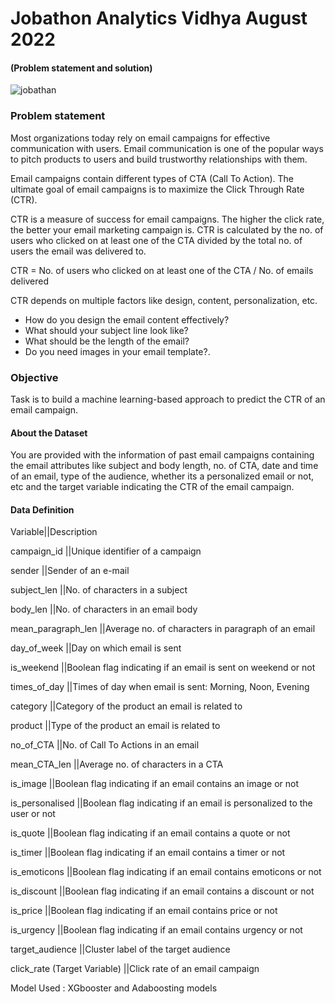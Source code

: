 # Jobathon Analytics Vidhya August 2022 
#### (Problem statement and solution)
![jobathan](https://user-images.githubusercontent.com/97030219/184666669-0fd56ab7-ee40-41f4-a18c-53b3d1039ae4.JPG)

### Problem statement
Most organizations today rely on email campaigns for effective communication with users. Email communication is one of the popular ways to pitch products to users and build trustworthy relationships with them.


Email campaigns contain different types of CTA (Call To Action). The ultimate goal of email campaigns is to maximize the Click Through Rate (CTR).


CTR is a measure of success for email campaigns. The higher the click rate, the better your email marketing campaign is. CTR is calculated by the no. of users who clicked on at least one of the CTA divided by the total no. of users the email was delivered to.


CTR =   No. of users who clicked on at least one of the CTA / No. of emails delivered


CTR depends on multiple factors like design, content, personalization, etc. 


* How do you design the email content effectively?
* What should your subject line look like?
* What should be the length of the email?
* Do you need images in your email template?.


### Objective
Task is to build a machine learning-based approach to predict the CTR of an email campaign.


#### About the Dataset
You are provided with the information of past email campaigns containing the email attributes like subject and body length, no. of CTA, date and time of an email, type of the audience, whether its a personalized email or not, etc and the target variable indicating the CTR of the email campaign.

#### Data Definition
Variable||Description

campaign_id ||Unique identifier of a campaign

sender ||Sender of an e-mail

subject_len ||No. of characters in a subject

body_len ||No. of characters in an email body

mean_paragraph_len ||Average no. of characters in paragraph of an email

day_of_week ||Day on which email is sent

is_weekend ||Boolean flag indicating if an email is sent on weekend or not

times_of_day  ||Times of day when email is sent: Morning, Noon, Evening

category ||Category of the product an email is related to

product  ||Type of the product an email is related to

no_of_CTA ||No. of Call To Actions in an email

mean_CTA_len  ||Average no. of characters in a CTA 

is_image ||Boolean flag indicating if an email contains an image or not

is_personalised ||Boolean flag indicating if an email is personalized to the user or not

is_quote ||Boolean flag indicating if an email contains a quote or not

is_timer ||Boolean flag indicating if an email contains a timer or not

is_emoticons ||Boolean flag indicating if an email contains emoticons or not

is_discount ||Boolean flag indicating if an email contains a discount or not

is_price ||Boolean flag indicating if an email contains price or not

is_urgency ||Boolean flag indicating if an email contains urgency or not

target_audience ||Cluster label of the target audience

click_rate (Target Variable) ||Click rate of an email campaign

Model Used : XGbooster and Adaboosting models
